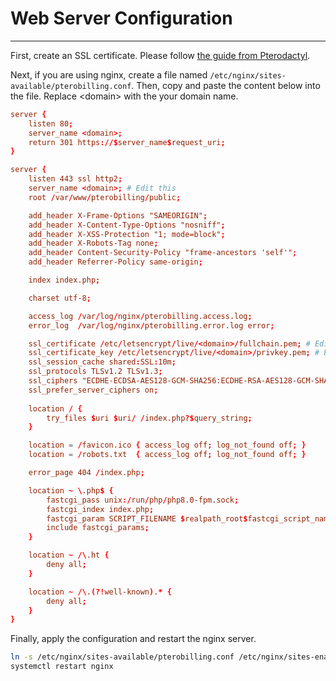 <h1>Web Server Configuration</h1>
<hr>

First, create an SSL certificate. Please follow [the guide from Pterodactyl](https://pterodactyl.io/tutorials/creating_ssl_certificates.html).

Next, if you are using nginx, create a file named `/etc/nginx/sites-available/pterobilling.conf`. Then, copy and paste the content below into the file. Replace &lt;domain&gt; with the your domain name.

```conf
server {
    listen 80;
    server_name <domain>;
    return 301 https://$server_name$request_uri;
}

server {
    listen 443 ssl http2;
    server_name <domain>; # Edit this
    root /var/www/pterobilling/public;

    add_header X-Frame-Options "SAMEORIGIN";
    add_header X-Content-Type-Options "nosniff";
    add_header X-XSS-Protection "1; mode=block";
    add_header X-Robots-Tag none;
    add_header Content-Security-Policy "frame-ancestors 'self'";
    add_header Referrer-Policy same-origin;

    index index.php;

    charset utf-8;

    access_log /var/log/nginx/pterobilling.access.log;
    error_log  /var/log/nginx/pterobilling.error.log error;

    ssl_certificate /etc/letsencrypt/live/<domain>/fullchain.pem; # Edit this
    ssl_certificate_key /etc/letsencrypt/live/<domain>/privkey.pem; # Edit this
    ssl_session_cache shared:SSL:10m;
    ssl_protocols TLSv1.2 TLSv1.3;
    ssl_ciphers "ECDHE-ECDSA-AES128-GCM-SHA256:ECDHE-RSA-AES128-GCM-SHA256:ECDHE-ECDSA-AES256-GCM-SHA384:ECDHE-RSA-AES256-GCM-SHA384:ECDHE-ECDSA-CHACHA20-POLY1305:ECDHE-RSA-CHACHA20-POLY1305:DHE-RSA-AES128-GCM-SHA256:DHE-RSA-AES256-GCM-SHA384";
    ssl_prefer_server_ciphers on;
    
    location / {
        try_files $uri $uri/ /index.php?$query_string;
    }

    location = /favicon.ico { access_log off; log_not_found off; }
    location = /robots.txt  { access_log off; log_not_found off; }

    error_page 404 /index.php;

    location ~ \.php$ {
        fastcgi_pass unix:/run/php/php8.0-fpm.sock;
        fastcgi_index index.php;
        fastcgi_param SCRIPT_FILENAME $realpath_root$fastcgi_script_name;
        include fastcgi_params;
    }

    location ~ /\.ht {
        deny all;
    }

    location ~ /\.(?!well-known).* {
        deny all;
    }
}
```

Finally, apply the configuration and restart the nginx server.

```bash
ln -s /etc/nginx/sites-available/pterobilling.conf /etc/nginx/sites-enabled/pterobilling.conf
systemctl restart nginx
```
